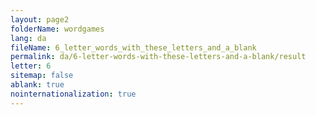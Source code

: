 ```yaml
---
layout: page2
folderName: wordgames
lang: da
fileName: 6_letter_words_with_these_letters_and_a_blank
permalink: da/6-letter-words-with-these-letters-and-a-blank/result
letter: 6
sitemap: false
ablank: true
nointernationalization: true
---
```

